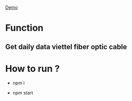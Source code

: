 [Demo](https://viettel-get-data.herokuapp.com/)

# Function

## Get daily data viettel fiber optic cable

# How to run ?

- npm  i

- npm start
